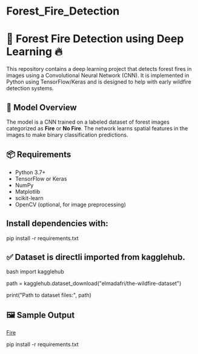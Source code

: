 # Forest_Fire_Detection
# 🌲 Forest Fire Detection using Deep Learning 🔥

This repository contains a deep learning project that detects forest fires in images using a Convolutional Neural Network (CNN). It is implemented in Python using TensorFlow/Keras and is designed to help with early wildfire detection systems.


## 🧠 Model Overview

The model is a CNN trained on a labeled dataset of forest images categorized as **Fire** or **No Fire**. The network learns spatial features in the images to make binary classification predictions.

## 📦 Requirements

- Python 3.7+
- TensorFlow or Keras
- NumPy
- Matplotlib
- scikit-learn
- OpenCV (optional, for image preprocessing)

## Install dependencies with:


pip install -r requirements.txt



## ✅ Dataset is directli imported from kagglehub.
bash
import kagglehub

path = kagglehub.dataset_download("elmadafri/the-wildfire-dataset")

print("Path to dataset files:", path)

## 🖼️ Sample Output

[Fire](![image](https://github.com/user-attachments/assets/20971053-2892-401e-8c33-8c8b381f2068)
)



pip install -r requirements.txt












